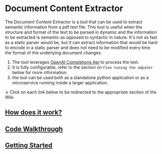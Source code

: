 # Document Content Extractor
The Document Content Extractor is a tool that can be used to extract semantic information from a pdf text file. This tool is useful when the structure and format of the text to be parsed in dynamic and the information to be extracted is semantic as opposed to syntactic in nature. It's not as fast as a static parser would be, but it can extract information that would be hard to encode in a static parser and does not need to be modified every time the format of the underlying document changes.

1. The tool leverages [OpenAI Completions Api](https://platform.openai.com/docs/guides/gpt/completions-api) to process the text.
2. It is fully configurable, refer to the section on `Fine tuning the adpater` below for more information.
3. the tool can be used both as a standalone python application or as a microservice running inside a larger application.

&#x2193; Click on each link below to be redirected to the appropriate seciton of the Wiki 

## [How does it work?](https://github.com/atbasu/document-content-extractor/wiki/How-does-it-work%3F)


## [Code Walkthrough](https://github.com/atbasu/document-content-extractor/wiki/Code-Walkthrough)


## [Getting Started](https://github.com/atbasu/document-content-extractor/wiki/Getting-Started)


